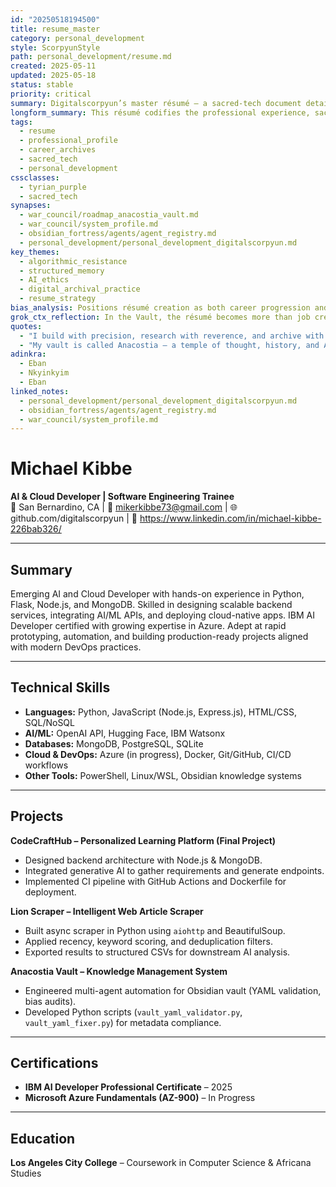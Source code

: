 ```yaml
---
id: "20250518194500"
title: resume_master
category: personal_development
style: ScorpyunStyle
path: personal_development/resume.md
created: 2025-05-11
updated: 2025-05-18
status: stable
priority: critical
summary: Digitalscorpyun’s master résumé — a sacred-tech document detailing professional trajectory, technical proficiencies, and insurgent strategy across systems, platforms, and archives.
longform_summary: This résumé codifies the professional experience, sacred-tech fluency, AI integration work, and archival rigor of digitalscorpyun. It serves as a living document for opportunity-seeking, agentic representation, and algorithmic self-definition in the face of systemic constraint.
tags:
  - resume
  - professional_profile
  - career_archives
  - sacred_tech
  - personal_development
cssclasses:
  - tyrian_purple
  - sacred_tech
synapses:
  - war_council/roadmap_anacostia_vault.md
  - war_council/system_profile.md
  - obsidian_fortress/agents/agent_registry.md
  - personal_development/personal_development_digitalscorpyun.md
key_themes:
  - algorithmic_resistance
  - structured_memory
  - AI_ethics
  - digital_archival_practice
  - resume_strategy
bias_analysis: Positions résumé creation as both career progression and cultural resistance. Rejects standardized HR filtering by emphasizing code, clarity, and context-aware formatting.
grok_ctx_reflection: In the Vault, the résumé becomes more than job credentials — it is a scroll of readiness, built with metadata, ritual clarity, and algorithmic transparency. This note is primed for export, markdown synthesis, or PDF automation.
quotes:
  - "I build with precision, research with reverence, and archive with ancestral fire."
  - "My vault is called Anacostia — a temple of thought, history, and AI resistance."
adinkra:
  - Eban
  - Nkyinkyim
  - Eban
linked_notes:
  - personal_development/personal_development_digitalscorpyun.md
  - obsidian_fortress/agents/agent_registry.md
  - war_council/system_profile.md
---
```


# Michael Kibbe
**AI & Cloud Developer | Software Engineering Trainee**  
📍 San Bernardino, CA | 📧 mikerkibbe73@gmail.com | 🌐 github.com/digitalscorpyun | 🔗 https://www.linkedin.com/in/michael-kibbe-226bab326/

---

## Summary
Emerging AI and Cloud Developer with hands-on experience in Python, Flask, Node.js, and MongoDB. Skilled in designing scalable backend services, integrating AI/ML APIs, and deploying cloud-native apps. IBM AI Developer certified with growing expertise in Azure. Adept at rapid prototyping, automation, and building production-ready projects aligned with modern DevOps practices.  

---

## Technical Skills
- **Languages:** Python, JavaScript (Node.js, Express.js), HTML/CSS, SQL/NoSQL  
- **AI/ML:** OpenAI API, Hugging Face, IBM Watsonx  
- **Databases:** MongoDB, PostgreSQL, SQLite  
- **Cloud & DevOps:** Azure (in progress), Docker, Git/GitHub, CI/CD workflows  
- **Other Tools:** PowerShell, Linux/WSL, Obsidian knowledge systems  

---

## Projects
**CodeCraftHub – Personalized Learning Platform (Final Project)**  
- Designed backend architecture with Node.js & MongoDB.  
- Integrated generative AI to gather requirements and generate endpoints.  
- Implemented CI pipeline with GitHub Actions and Dockerfile for deployment.  

**Lion Scraper – Intelligent Web Article Scraper**  
- Built async scraper in Python using `aiohttp` and BeautifulSoup.  
- Applied recency, keyword scoring, and deduplication filters.  
- Exported results to structured CSVs for downstream AI analysis.  

**Anacostia Vault – Knowledge Management System**  
- Engineered multi-agent automation for Obsidian vault (YAML validation, bias audits).  
- Developed Python scripts (`vault_yaml_validator.py`, `vault_yaml_fixer.py`) for metadata compliance.  

---

## Certifications
- **IBM AI Developer Professional Certificate** – 2025  
- **Microsoft Azure Fundamentals (AZ-900)** – In Progress  

---

## Education
**Los Angeles City College** – Coursework in Computer Science & Africana Studies  
